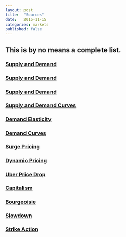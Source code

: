 ```yaml
---
layout: post
title:  "Sources"
date:   2015-11-15
categories: markets
published: false
---
```

## This is by no means a complete list.

### [Supply and Demand](https://en.wikipedia.org/wiki/Supply_and_demand)

### [Supply and Demand](http://www.laits.utexas.edu/~anorman/05/qq2.html)

### [Supply and Demand](http://www.investopedia.com/university/economics/economics3.asp)

### [Supply and Demand Curves](https://www.mindtools.com/pages/article/newSTR_69.htm)

### [Demand Elasticity](https://en.wikipedia.org/wiki/Price_elasticity_of_demand)

### [Demand Curves](http://market.subwiki.org/wiki/Demand_curve)

### [Surge Pricing](https://newsroom.uber.com/2012/01/take-a-walk-through-surge-pricing/)

### [Dynamic Pricing](http://abovethecrowd.com/2014/03/11/a-deeper-look-at-ubers-dynamic-pricing-model/)

### [Uber Price Drop](http://www.nbcbayarea.com/news/local/UberX-Prices-Drop-15-Percent-Around-Bay-Area-Except-San-Francisco-320242821.html)

### [Capitalism](https://en.wikipedia.org/wiki/Capitalism)

### [Bourgeoisie](http://www.bl.uk/learning/histcitizen/21cc/utopia/methods1/bourgeoisie1/bourgeoisie.html)

### [Slowdown](https://en.wikipedia.org/wiki/Slowdown)

### [Strike Action](https://en.wikipedia.org/wiki/Strike_action)
